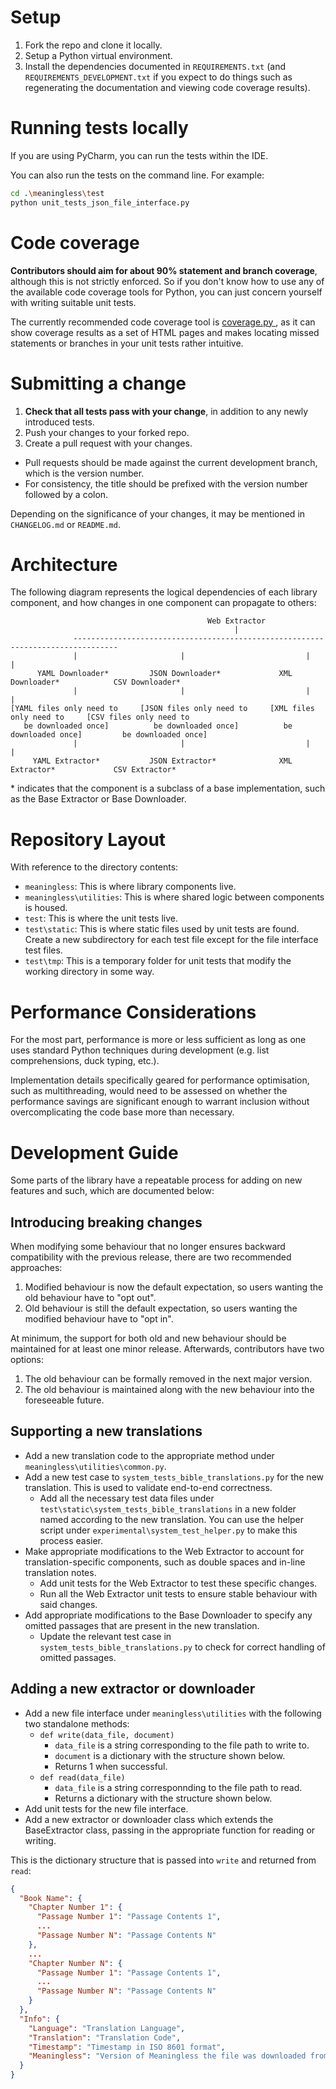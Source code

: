 # Setup
1. Fork the repo and clone it locally.
2. Setup a Python virtual environment.
3. Install the dependencies documented in `REQUIREMENTS.txt` (and `REQUIREMENTS_DEVELOPMENT.txt` if you expect to do things such as regenerating the documentation and viewing code coverage results).

# Running tests locally
If you are using PyCharm, you can run the tests within the IDE.

You can also run the tests on the command line. For example:
```bash
cd .\meaningless\test
python unit_tests_json_file_interface.py
```

# Code coverage
**Contributors should aim for about 90% statement and branch coverage**, although this is not strictly enforced.
So if you don't know how to use any of the available code coverage tools for Python, you can just concern yourself with writing suitable unit tests.

The currently recommended code coverage tool is [coverage.py ](https://github.com/nedbat/coveragepy), as it can show coverage results as a set of HTML pages and makes locating missed statements or branches in your unit tests rather intuitive.

# Submitting a change
1. **Check that all tests pass with your change**, in addition to any newly introduced tests.
2. Push your changes to your forked repo.
3. Create a pull request with your changes.
- Pull requests should be made against the current development branch, which is the version number.
- For consistency, the title should be prefixed with the version number followed by a colon.

Depending on the significance of your changes, it may be mentioned in `CHANGELOG.md` or `README.md`.

# Architecture
The following diagram represents the logical dependencies of each library component, and how changes in one component can propagate to others:
```
                                            Web Extractor
                                                  |
              --------------------------------------------------------------------------------
              |                       |                           |                          |
      YAML Downloader*         JSON Downloader*             XML Downloader*            CSV Downloader*
              |                       |                           |                          |
[YAML files only need to     [JSON files only need to     [XML files only need to     [CSV files only need to
   be downloaded once]          be downloaded once]          be downloaded once]         be downloaded once]
              |                       |                           |                          |
     YAML Extractor*           JSON Extractor*              XML Extractor*             CSV Extractor*
```

\* indicates that the component is a subclass of a base implementation, such as the Base Extractor or Base Downloader.

# Repository Layout
With reference to the directory contents:
- `meaningless`: This is where library components live.
- `meaningless\utilities`: This is where shared logic between components is housed.
- `test`: This is where the unit tests live.
- `test\static`: This is where static files used by unit tests are found. Create a new subdirectory for each test file except for the file interface test files.
- `test\tmp`: This is a temporary folder for unit tests that modify the working directory in some way.

# Performance Considerations
For the most part, performance is more or less sufficient as long as one uses standard Python techniques during development (e.g. list comprehensions, duck typing, etc.).

Implementation details specifically geared for performance optimisation, such as multithreading, would need to be assessed on whether the performance savings are significant enough to warrant inclusion without overcomplicating the code base more than necessary.

# Development Guide
Some parts of the library have a repeatable process for adding on new features and such, which are documented below:

## Introducing breaking changes
When modifying some behaviour that no longer ensures backward compatibility with the previous release, there are two recommended approaches:

1. Modified behaviour is now the default expectation, so users wanting the old behaviour have to "opt out".
2. Old behaviour is still the default expectation, so users wanting the modified behaviour have to "opt in".

At minimum, the support for both old and new behaviour should be maintained for at least one minor release. Afterwards, contributors have two options:

1. The old behaviour can be formally removed in the next major version.
2. The old behaviour is maintained along with the new behaviour into the foreseeable future.

## Supporting a new translations
- Add a new translation code to the appropriate method under `meaningless\utilities\common.py`.
- Add a new test case to `system_tests_bible_translations.py` for the new translation. This is used to validate end-to-end correctness.
  - Add all the necessary test data files under `test\static\system_tests_bible_translations` in a new folder named according to the new translation. You can use the helper script under `experimental\system_test_helper.py` to make this process easier.
- Make appropriate modifications to the Web Extractor to account for translation-specific components, such as double spaces and in-line translation notes.
  - Add unit tests for the Web Extractor to test these specific changes.
  - Run all the Web Extractor unit tests to ensure stable behaviour with said changes.
- Add appropriate modifications to the Base Downloader to specify any omitted passages that are present in the new translation.
  - Update the relevant test case in `system_tests_bible_translations.py` to check for correct handling of omitted passages.

## Adding a new extractor or downloader
- Add a new file interface under `meaningless\utilities` with the following two standalone methods:
  - `def write(data_file, document)`
    - `data_file` is a string corresponding to the file path to write to.
    - `document` is a dictionary with the structure shown below.
    - Returns 1 when successful.
  - `def read(data_file)`
    - `data_file` is a string corresponnding to the file path to read.
    - Returns a dictionary with the structure shown below.
- Add unit tests for the new file interface.
- Add a new extractor or downloader class which extends the BaseExtractor class, passing in the appropriate function for reading or writing.

This is the dictionary structure that is passed into `write` and returned from `read`:

```json
{
  "Book Name": {
    "Chapter Number 1": {
      "Passage Number 1": "Passage Contents 1",
      ...
      "Passage Number N": "Passage Contents N"
    },
    ...
    "Chapter Number N": {
      "Passage Number 1": "Passage Contents 1",
      ...
      "Passage Number N": "Passage Contents N"
    }
  },
  "Info": {
    "Language": "Translation Language",
    "Translation": "Translation Code",
    "Timestamp": "Timestamp in ISO 8601 format",
    "Meaningless": "Version of Meaningless the file was downloaded from"
  }
}
```
